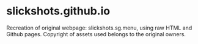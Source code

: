 # slickshots.github.io

Recreation of original webpage: slickshots.sg.menu, using raw HTML and Github pages.
Copyright of assets used belongs to the original owners.